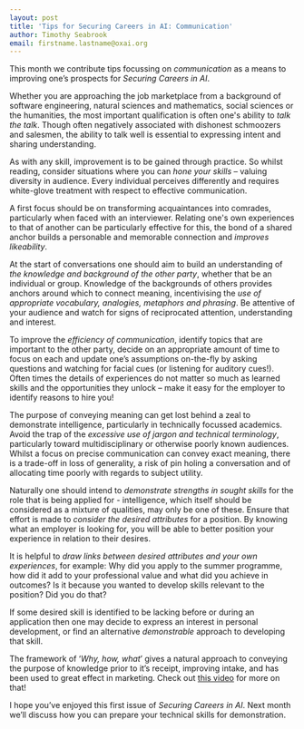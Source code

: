 ```yaml
---
layout: post 
title: 'Tips for Securing Careers in AI: Communication'
author: Timothy Seabrook
email: firstname.lastname@oxai.org
---
```


This month we contribute tips focussing on _communication_ as a means to improving one’s prospects for _Securing Careers in AI_.

Whether you are approaching the job marketplace from a background of software engineering, natural sciences and mathematics, social sciences or the humanities, the most important qualification is often one's ability to _talk the talk_. Though often negatively associated with dishonest schmoozers and salesmen, the ability to talk well is essential to expressing intent and sharing understanding.

As with any skill, improvement is to be gained through practice. So whilst reading, consider situations where you can _hone your skills_ – valuing diversity in audience. Every individual perceives differently and requires white-glove treatment with respect to effective communication.

A first focus should be on transforming acquaintances into comrades, particularly when faced with an interviewer. Relating one's own experiences to that of another can be particularly effective for this, the bond of a shared anchor builds a personable and memorable connection and _improves likeability_.

At the start of conversations one should aim to build an understanding of _the knowledge and background of the other party_, whether that be an individual or group. Knowledge of the backgrounds of others provides anchors around which to connect meaning, incentivising the _use of appropriate vocabulary, analogies, metaphors and phrasing_. Be attentive of your audience and watch for signs of reciprocated attention, understanding and interest.

To improve the _efficiency of communication_, identify topics that are important to the other party, decide on an appropriate amount of time to focus on each and update one’s assumptions on-the-fly by asking questions and watching for facial cues (or listening for auditory cues!). Often times the details of experiences do not matter so much as learned skills and the opportunities they unlock – make it easy for the employer to identify reasons to hire you!

The purpose of conveying meaning can get lost behind a zeal to demonstrate intelligence, particularly in technically focussed academics. Avoid the trap of the _excessive use of jargon and technical terminology_, particularly toward multidisciplinary or otherwise poorly known audiences. Whilst a focus on precise communication can convey exact meaning, there is a trade-off in loss of generality, a risk of pin holing a conversation and of allocating time poorly with regards to subject utility.

Naturally one should intend to _demonstrate strengths in sought skills_ for the role that is being applied for - intelligence, which itself should be considered as a mixture of qualities, may only be one of these. Ensure that effort is made to _consider the desired attributes_ for a position. By knowing what an employer is looking for, you will be able to better position your experience in relation to their desires.

It is helpful to _draw links between desired attributes and your own experiences_, for example: Why did you apply to the summer programme, how did it add to your professional value and what did you achieve in outcomes? Is it because you wanted to develop skills relevant to the position? Did you do that?

If some desired skill is identified to be lacking before or during an application then one may decide to express an interest in personal development, or find an alternative _demonstrable_ approach to developing that skill.

The framework of ‘_Why, how, what_’ gives a natural approach to conveying the purpose of knowledge prior to it’s receipt, improving intake, and has been used to great effect in marketing. Check out [this video](https://www.ted.com/talks/simon_sinek_how_great_leaders_inspire_action) for more on that!

I hope you’ve enjoyed this first issue of _Securing Careers in AI_. Next month we’ll discuss how you can prepare your technical skills for demonstration.
